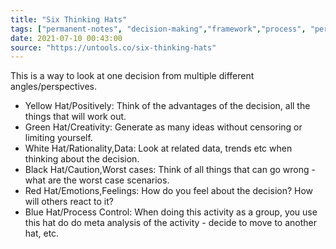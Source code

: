 ```yaml
---
title: "Six Thinking Hats"
tags: ["permanent-notes", "decision-making","framework","process", "perspectives"]
date: 2021-07-10 00:43:00
source: "https://untools.co/six-thinking-hats"
---
```


This is a way to look at one decision from multiple different angles/perspectives. 

- Yellow Hat/Positively: Think of the advantages of the decision, all the things that will work out.
- Green Hat/Creativity: Generate as many ideas without censoring or limiting yourself.
- White Hat/Rationality,Data: Look at related data, trends etc when thinking about the decision.
- Black Hat/Caution,Worst cases: Think of all things that can go wrong - what are the worst case scenarios.
- Red Hat/Emotions,Feelings: How do you feel about the decision? How will others react to it?
- Blue Hat/Process Control: When doing this activity as a group, you use this hat do do meta analysis of the activity - decide to move to another hat, etc.


